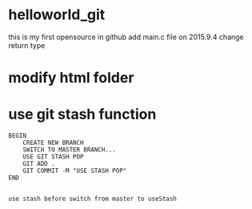 # helloworld_git
this is my first opensource in github
add main.c file on 2015.9.4
change return type

# modify html folder


# use git stash function
	BEGIN
		CREATE NEW BRANCH
		SWITCH TO MASTER BRANCH...
		USE GIT STASH POP 
		GIT ADD .
		GIT COMMIT -M "USE STASH POP"
	END


	use stash before switch from master to useStash

